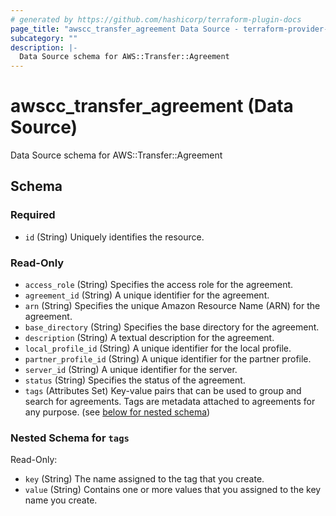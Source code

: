 ```yaml
---
# generated by https://github.com/hashicorp/terraform-plugin-docs
page_title: "awscc_transfer_agreement Data Source - terraform-provider-awscc"
subcategory: ""
description: |-
  Data Source schema for AWS::Transfer::Agreement
---
```


# awscc_transfer_agreement (Data Source)

Data Source schema for AWS::Transfer::Agreement



<!-- schema generated by tfplugindocs -->
## Schema

### Required

- `id` (String) Uniquely identifies the resource.

### Read-Only

- `access_role` (String) Specifies the access role for the agreement.
- `agreement_id` (String) A unique identifier for the agreement.
- `arn` (String) Specifies the unique Amazon Resource Name (ARN) for the agreement.
- `base_directory` (String) Specifies the base directory for the agreement.
- `description` (String) A textual description for the agreement.
- `local_profile_id` (String) A unique identifier for the local profile.
- `partner_profile_id` (String) A unique identifier for the partner profile.
- `server_id` (String) A unique identifier for the server.
- `status` (String) Specifies the status of the agreement.
- `tags` (Attributes Set) Key-value pairs that can be used to group and search for agreements. Tags are metadata attached to agreements for any purpose. (see [below for nested schema](#nestedatt--tags))

<a id="nestedatt--tags"></a>
### Nested Schema for `tags`

Read-Only:

- `key` (String) The name assigned to the tag that you create.
- `value` (String) Contains one or more values that you assigned to the key name you create.
